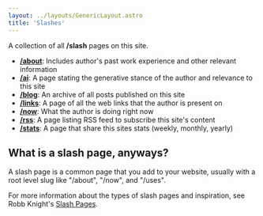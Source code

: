 ```yaml
---
layout: ../layouts/GenericLayout.astro
title: 'Slashes'
---
```


A collection of all **/slash** pages on this site.

- [**/about**](/about): Includes author's past work experience and other relevant information
- [**/ai**](/ai): A page stating the generative stance of the author and relevance to this site
- [**/blog**](/blog): An archive of all posts published on this site
- [**/links**](/links): A page of all the web links that the author is present on
- [**/now**](/now): What the author is doing right now
- [**/rss**](/rss.xml): A page listing RSS feed to subscribe this site's content
- [**/stats**](https://app.usefathom.com/share/habfbpub/amanhimself.dev): A page that share this sites stats (weekly, monthly, yearly)

## What is a slash page, anyways?

A slash page is a common page that you add to your website, usually with a root level slug like "/about", "/now", and "/uses".

For more information about the types of slash pages and inspiration, see Robb Knight's [Slash Pages](https://slashpages.net/).
